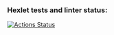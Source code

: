 ### Hexlet tests and linter status:
[![Actions Status](https://github.com/1et0/java-project-61/workflows/hexlet-check/badge.svg)](https://github.com/1et0/java-project-61/actions)